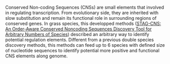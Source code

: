 Conserved Non-coding Sequences (CNSs) are small elements that involved in regulating transcription. From evolutionary side, they are inherited with slow substitution and remain its functional role in surrounding regions of conserved genes. In grass species, this developped methods ([STAG-CNS: An Order-Aware Conserved Noncoding Sequences Discovery Tool for Arbitrary Numbers of Species](https://www.cell.com/action/showPdf?pii=S1674-2052%2817%2930166-1)) described an arbitrary way to identify potential regulation elements. Different from a previous double species discovery methods, this methods can feed up to 6 species with defined size of nucleotide sequences to identify potential more positive and functional CNS elements along genome. 
